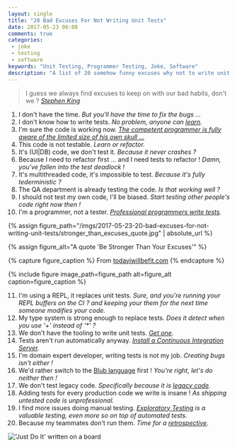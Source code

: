 ```yaml
---
layout: single
title: "20 Bad Excuses For Not Writing Unit Tests"
date: 2017-05-23 06:08
comments: true
categories:
 - joke
 - testing
 - software
keywords: "Unit Testing, Programmer Testing, Joke, Software"
description: "A list of 20 somehow funny excuses why not to write unit tests"
---
```

> I guess we always find excuses to keep on with our bad habits, don't we ? *[Stephen King](http://www.goodreads.com/quotes/797048-i-guess-we-always-find-excuses-to-keep-on-with)*


1. I don't have the time. *But you'll have the time to fix the bugs ...*
2. I don't know how to write tests. *No problem, anyone can [learn](/from-apprentice-to-master-how-to-learn-tdd-test-driven-development/).*
3. I'm sure the code is working now. *[The competent programmer is fully aware of the limited size of his own skull ...](https://www.brainyquote.com/quotes/quotes/e/edsgerdijk204340.html)*
4. This code is not testable. *Learn or refactor.*
5. It's (UI|DB) code, we don't test it. *Because it never crashes ?*
6. Because I need to refactor first ... and I need tests to refactor ! *Damn, you've fallen into the test deadlock !*
7. It's multithreaded code, it's impossible to test. *Because it's fully tederministic ?*
8. The QA department is already testing the code. *Is that working well ?*
9. I should not test my own code, I'll be biased. *Start testing other people's code right now then !*
10. I'm a programmer, not a tester. *[Professional programmers write tests](https://softwareengineering.stackexchange.com/questions/159572/as-a-professional-developer-is-it-acceptable-to-not-write-unit-tests).*

{% assign figure_path="/imgs/2017-05-23-20-bad-excuses-for-not-writing-unit-tests/stronger_than_excuses_quote.jpg" | absolute_url %}

{% assign figure_alt="A quote 'Be Stronger Than Your Excuses'" %}

{% capture figure_caption %}
From [todayiwillbefit.com](https://todayiwillbefit.com/2013/10/30/excuses-suck-top-10-bad-excuses-to-not-exercise/)
{% endcapture %}

{% include figure image_path=figure_path alt=figure_alt caption=figure_caption %}

11. I'm using a REPL, it replaces unit tests. *Sure, and you're running your REPL buffers on the CI ? and keeping your them for the next time someone modifies your code.*
12. My type system is strong enough to replace tests. *Does it detect when you use '+' instead of '\*' ?*
13. We don't have the tooling to write unit tests. *[Get one](https://en.wikipedia.org/wiki/List_of_unit_testing_frameworks).*
14. Tests aren't run automatically anyway. *[Install a Continuous Integration Server](https://en.wikipedia.org/wiki/Comparison_of_continuous_integration_software).*
15. I'm domain expert developer, writing tests is not my job. *Creating bugs isn't either !*
16. We'd rather switch to the [Blub language](http://www.paulgraham.com/avg.html) first ! *You're right, let's do neither then !*
17. We don't test legacy code. *Specifically because it is [legacy code](https://en.wikipedia.org/wiki/Legacy_code).*
18. Adding tests for every production code we write is insane ! *As shipping untested code is unprofessional.*
19. I find more issues doing manual testing. *[Exploratory Testing](/how-we-started-exploratory-testing/) is a valuable testing, even more so on top of automated tests.*
20. Because my teammates don't run them. *Time for a [retrospective](/most-scrum-teams-are-not-agile/).*

!['Just Do It' written on a board]({{site.url}}{{site.baseurl}}/imgs/2017-05-23-20-bad-excuses-for-not-writing-unit-tests/just-do-it.jpg)
